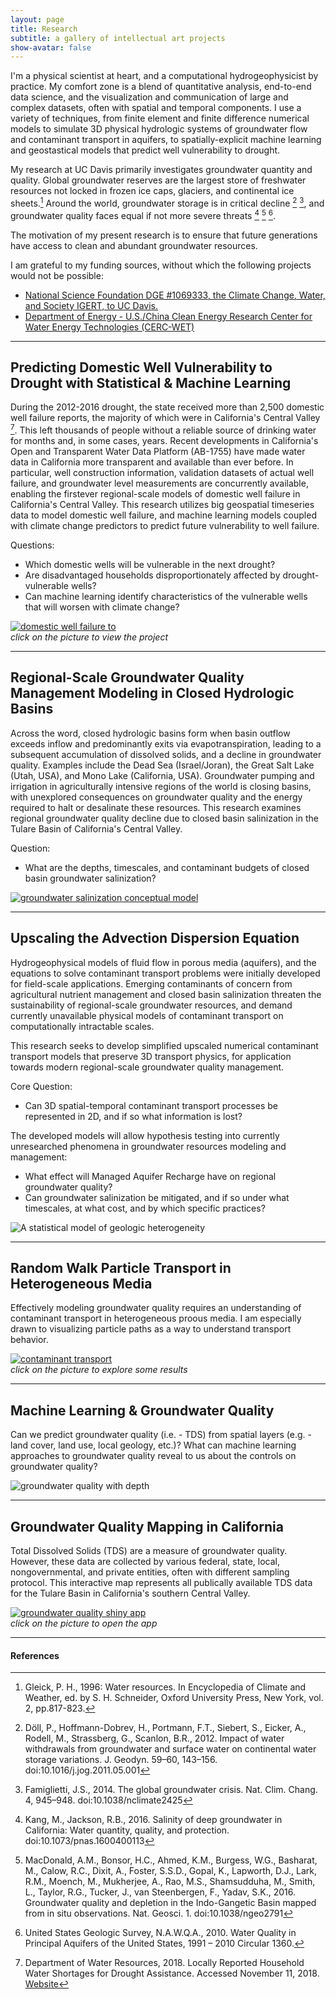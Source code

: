 ```yaml
---
layout: page
title: Research
subtitle: a gallery of intellectual art projects
show-avatar: false
---
```


I'm a physical scientist at heart, and a computational hydrogeophysicist by practice. My comfort zone is a blend of quantitative analysis, end-to-end data science, and the visualization and communication of large and complex datasets, often with spatial and temporal components. I use a variety of techniques, from finite element and finite difference numerical models to simulate 3D physical hydrologic systems of groundwater flow and contaminant transport in aquifers, to spatially-explicit machine learning and geostastical models that predict well vulnerability to drought.  

My research at UC Davis primarily investigates groundwater quantity and quality. Global groundwater reserves are the largest store of freshwater resources not locked in frozen ice caps, glaciers, and continental ice sheets.[^fn1] Around the world, groundwater storage is in critical decline [^fn2] [^fn3], and groundwater quality faces equal if not more severe threats [^fn4] [^fn5] [^fn6].  

The motivation of my present research is to ensure that future generations have access to clean and abundant groundwater resources.  

I am grateful to my funding sources, without which the following projects would not be possible:  
* [National Science Foundation DGE #1069333, the Climate Change, Water, and Society IGERT, to UC Davis.](http://ccwas.ucdavis.edu/)  
* [Department of Energy - U.S./China Clean Energy Research Center for Water Energy Technologies (CERC-WET)](https://cerc-wet.berkeley.edu/)  

***
## Predicting Domestic Well Vulnerability to Drought with Statistical & Machine Learning
During the 2012-2016 drought, the state received more than 2,500 domestic well failure reports, the majority of which were in California's Central Valley [^fn7]. This left thousands of people without a reliable source of drinking water for months and, in some cases, years. Recent developments in California's Open and Transparent Water Data Platform (AB-1755) have made water data in California more transparent and available than ever before. In particular, well construction information, validation datasets of actual well failure, and groundwater level measurements are concurrently available, enabling the firstever regional-scale models of domestic well failure in California's Central Valley. This research utilizes big geospatial timeseries data to model domestic well failure, and machine learning models coupled with climate change predictors to predict future vulnerability to well failure.  

Questions:  

* Which domestic wells will be vulnerable in the next drought?  
* Are disadvantaged households disproportionately affected by drought-vulnerable wells?  
* Can machine learning identify characteristics of the vulnerable wells that will worsen with climate change?  
 
[![domestic well failure to ](/img/cawdc_dash.png)](https://richpauloo.github.io/flexdash.html)  
*click on the picture to view the project*  

***
## Regional-Scale Groundwater Quality Management Modeling in Closed Hydrologic Basins
Across the word, closed hydrologic basins form when basin outflow exceeds inflow and predominantly exits via evapotranspiration, leading to a subsequent accumulation of dissolved solids, and a decline in groundwater quality. Examples include the Dead Sea (Israel/Joran), the Great Salt Lake (Utah, USA), and Mono Lake (California, USA). Groundwater pumping and irrigation in agriculturally intensive regions of the world is closing basins, with unexplored consequences on groundwater quality and the energy required to halt or desalinate these resources. This research examines regional groundwater quality decline due to closed basin salinization in the Tulare Basin of California's Central Valley. 

Question:  

* What are the depths, timescales, and contaminant budgets of closed basin groundwater salinization?  

[![groundwater salinization conceptual model](img/gw_sal.png)](https://github.com/richpauloo/Monte-Carlo-Mixing-Model)

***
## Upscaling the Advection Dispersion Equation

Hydrogeophysical models of fluid flow in porous media (aquifers), and the equations to solve contaminant transport problems were initially developed for field-scale applications. Emerging contaminants of concern from agricultural nutrient management and closed basin salinization threaten the sustainability of regional-scale groundwater resources, and demand currently unavailable physical models of contaminant transport on computationally intractable scales. 

This research seeks to develop simplified upscaled numerical contaminant transport models that preserve 3D transport physics, for application towards modern regional-scale groundwater quality management.  

Core Question:  

* Can 3D spatial-temporal contaminant transport processes be represented in 2D, and if so what information is lost?  

The developed models will allow hypothesis testing into currently unresearched phenomena in groundwater resources modeling and management:  

* What effect will Managed Aquifer Recharge have on regional groundwater quality?  
* Can groundwater salinization be mitigated, and if so under what timescales, at what cost, and by which specific practices?  

![A statistical model of geologic heterogeneity](img/upscale.png)  

***
## Random Walk Particle Transport in Heterogeneous Media

Effectively modeling groundwater quality requires an understanding of contaminant transport in heterogeneous proous media. I am especially drawn to visualizing particle paths as a way to understand transport behavior.

[![contaminant transport](img/con_trans.png)](http://rpubs.com/richpauloo/rand_walk)  
*click on the picture to explore some results*  

***
## Machine Learning & Groundwater Quality
Can we predict groundwater quality (i.e. - TDS) from spatial layers (e.g. - land cover, land use, local geology, etc.)? What can machine learning approaches to groundwater quality reveal to us about the controls on groundwater quality?  

![groundwater quality with depth](img/gw_qual.png)

***
## Groundwater Quality Mapping in California
Total Dissolved Solids (TDS) are a measure of groundwater quality. However, these data are collected by various federal, state, local, nongovernmental, and private entities, often with different sampling protocol. This interactive map represents all publically available TDS data for the Tulare Basin in California's southern Central Valley.
 
[![groundwater quality shiny app](/img/tds_app.png)](https://richpauloo.shinyapps.io/tds_leaflet/)  
*click on the picture to open the app*  



***
#### References

[^fn1]: Gleick, P. H., 1996: Water resources. In Encyclopedia of Climate and Weather, ed. by S. H. Schneider, Oxford University Press, New York, vol. 2, pp.817-823.

[^fn2]: Döll, P., Hoffmann-Dobrev, H., Portmann, F.T., Siebert, S., Eicker, A., Rodell, M., Strassberg, G., Scanlon, B.R., 2012. Impact of water withdrawals from groundwater and surface water on continental water storage variations. J. Geodyn. 59–60, 143–156. doi:10.1016/j.jog.2011.05.001

[^fn3]: Famiglietti, J.S., 2014. The global groundwater crisis. Nat. Clim. Chang. 4, 945–948. doi:10.1038/nclimate2425

[^fn4]: Kang, M., Jackson, R.B., 2016. Salinity of deep groundwater in California: Water quantity, quality, and protection. doi:10.1073/pnas.1600400113

[^fn5]: MacDonald, A.M., Bonsor, H.C., Ahmed, K.M., Burgess, W.G., Basharat, M., Calow, R.C., Dixit, A., Foster, S.S.D., Gopal, K., Lapworth, D.J., Lark, R.M., Moench, M., Mukherjee, A., Rao, M.S., Shamsudduha, M., Smith, L., Taylor, R.G., Tucker, J., van Steenbergen, F., Yadav, S.K., 2016. Groundwater quality and depletion in the Indo-Gangetic Basin mapped from in situ observations. Nat. Geosci. 1. doi:10.1038/ngeo2791

[^fn6]: United States Geologic Survey, N.A.W.Q.A., 2010. Water Quality in Principal Aquifers of the United States, 1991 – 2010 Circular 1360.

[^fn7]: Department of Water Resources, 2018. Locally Reported Household Water Shortages for Drought Assistance. Accessed November 11, 2018. [Website](https://mydrywatersupply.water.ca.gov/report/publicpage)